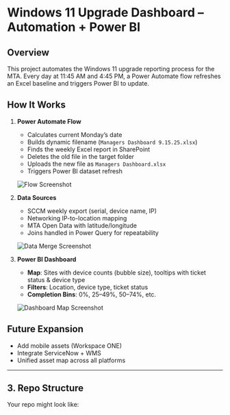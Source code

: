 # Windows 11 Upgrade Dashboard – Automation + Power BI

## Overview
This project automates the Windows 11 upgrade reporting process for the MTA.
Every day at 11:45 AM and 4:45 PM, a Power Automate flow refreshes an Excel baseline and triggers Power BI to update.

## How It Works
1. **Power Automate Flow**  
   - Calculates current Monday’s date  
   - Builds dynamic filename (`Managers Dashboard 9.15.25.xlsx`)  
   - Finds the weekly Excel report in SharePoint  
   - Deletes the old file in the target folder  
   - Uploads the new file as `Managers Dashboard.xlsx`  
   - Triggers Power BI dataset refresh  

   ![Flow Screenshot](screenshots/flow.png)

2. **Data Sources**
   - SCCM weekly export (serial, device name, IP)
   - Networking IP-to-location mapping
   - MTA Open Data with latitude/longitude
   - Joins handled in Power Query for repeatability

   ![Data Merge Screenshot](screenshots/data_merge.png)

3. **Power BI Dashboard**
   - **Map**: Sites with device counts (bubble size), tooltips with ticket status & device type  
   - **Filters**: Location, device type, ticket status  
   - **Completion Bins**: 0%, 25–49%, 50–74%, etc.  

   ![Dashboard Map Screenshot](screenshots/dashboard.png)

## Future Expansion
- Add mobile assets (Workspace ONE)
- Integrate ServiceNow + WMS
- Unified asset map across all platforms

---

## 3. Repo Structure
Your repo might look like:

